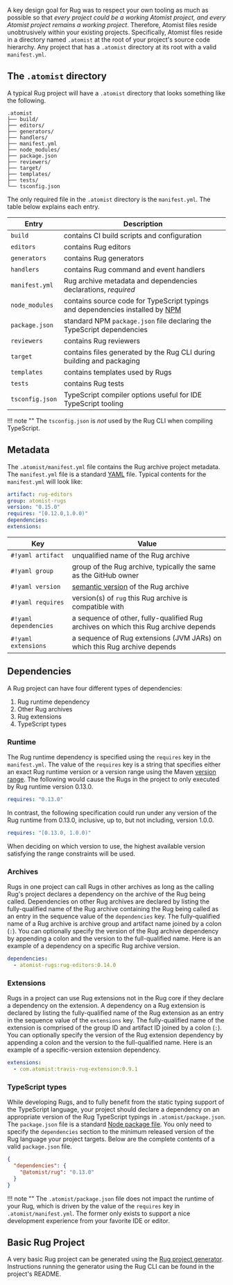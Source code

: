 A key design goal for Rug was to respect your own tooling as much as
possible so that *every project could be a working Atomist project,
and every Atomist project remains a working project*.  Therefore,
Atomist files reside unobtrusively within your existing projects.
Specifically, Atomist files reside in a directory named `.atomist` at
the root of your project's source code hierarchy.  Any project that
has a `.atomist` directory at its root with a valid `manifest.yml`.

## The `.atomist` directory

A typical Rug project will have a `.atomist` directory that looks
something like the following.

```console
.atomist
├── build/
├── editors/
├── generators/
├── handlers/
├── manifest.yml
├── node_modules/
├── package.json
├── reviewers/
├── target/
├── templates/
├── tests/
└── tsconfig.json
```

The only required file in the `.atomist` directory is the
`manifest.yml`.  The table below explains each entry.

Entry | Description
------|------------
`build` | contains CI build scripts and configuration
`editors` | contains Rug editors
`generators` | contains Rug generators
`handlers` | contains Rug command and event handlers
`manifest.yml` | Rug archive metadata and dependencies declarations, *required*
`node_modules` | contains source code for TypeScript typings and dependencies installed by [NPM][npm]
`package.json` | standard NPM `package.json` file declaring the TypeScript dependencies
`reviewers` | contains Rug reviewers
`target` | contains files generated by the Rug CLI during building and packaging
`templates` | contains templates used by Rugs
`tests` | contains Rug tests
`tsconfig.json` | TypeScript compiler options useful for IDE TypeScript tooling

!!! note ""
    The `tsconfig.json` is *not* used by the Rug CLI when compiling TypeScript.

[npm]: https://www.npmjs.com/

## Metadata

The `.atomist/manifest.yml` file contains the Rug archive project
metadata.  The `manifest.yml` file is a standard [YAML][yaml] file.
Typical contents for the `manifest.yml` will look like:

[yaml]: http://yaml.org/

```yaml
artifact: rug-editors
group: atomist-rugs
version: "0.15.0"
requires: "[0.12.0,1.0.0)"
dependencies:
extensions:
```

Key | Value
----|------
`#!yaml artifact` | unqualified name of the Rug archive
`#!yaml group` | group of the Rug archive, typically the same as the GitHub owner
`#!yaml version` | [semantic version][semver] of the Rug archive
`#!yaml requires` | version(s) of `rug` this Rug archive is compatible with
`#!yaml dependencies` | a sequence of other, fully-qualified Rug archives on which this Rug archive depends
`#!yaml extensions` | a sequence of Rug extensions (JVM JARs) on which this Rug archive depends

[semver]: http://semver.org/

## Dependencies

A Rug project can have four different types of dependencies:

1.  Rug runtime dependency
2.  Other Rug archives
3.  Rug extensions
5.  TypeScript types

### Runtime

The Rug runtime dependency is specified using the `requires` key in
the `manifest.yml`.  The value of the `requires` key is a string that
specifies either an exact Rug runtime version or a version range using
the Maven [version range][mvn-ver-range].  The following would cause
the Rugs in the project to only executed by Rug runtime version
0.13.0.

[mvn-ver-range]: https://maven.apache.org/enforcer/enforcer-rules/versionRanges.html (Maven Version Ranges)

```yaml
requires: "0.13.0"
```

In contrast, the following specification could run under any version
of the Rug runtime from 0.13.0, inclusive, up to, but not including,
version 1.0.0.

```yaml
requires: "[0.13.0, 1.0.0)"
```

When deciding on which version to use, the highest available version
satisfying the range constraints will be used.

### Archives

Rugs in one project can call Rugs in other archives as long as the
calling Rug's project declares a dependency on the archive of the Rug
being called.  Dependencies on other Rug archives are declared by
listing the fully-qualified name of the Rug archive containing the Rug
being called as an entry in the sequence value of the `dependencies`
key.  The fully-qualified name of a Rug archive is archive group and
artifact name joined by a colon (`:`).  You can optionally specify the
version of the Rug archive dependency by appending a colon and the
version to the full-qualified name.  Here is an example of a
dependency on a specific Rug archive version.

```yaml
dependencies:
  - atomist-rugs:rug-editors:0.14.0
```

### Extensions

Rugs in a project can use Rug extensions not in the Rug core if they
declare a dependency on the extension.  A dependency on a Rug
extension is declared by listing the fully-qualified name of the Rug
extension as an entry in the sequence value of the `extensions` key.
The fully-qualified name of the extension is comprised of the group ID
and artifact ID joined by a colon (`:`).  You can optionally specify
the version of the Rug extension dependency by appending a colon and
the version to the full-qualified name.  Here is an example of a
specific-version extension dependency.

```yaml
extensions:
  - com.atomist:travis-rug-extension:0.9.1
```

### TypeScript types

While developing Rugs, and to fully benefit from the static typing
support of the TypeScript language, your project should declare a
dependency on an appropriate version of the Rug TypeScript typings in
`.atomist/package.json`.  The `package.json` file is a
standard [Node package file][npmpackage].  You only need to specify
the `dependencies` section to the minimum released version of the Rug
language your project targets.  Below are the complete contents of a
valid `package.json` file.

```json
{
  "dependencies": {
    "@atomist/rug": "0.13.0"
  }
}
```

[npmpackage]: https://docs.npmjs.com/files/package.json

!!! note ""
    The `.atomist/package.json` file does not impact the runtime of
    your Rug, which is driven by the value of the `requires` key in
    `.atomist/manifest.yml`.  The former only exists to support a nice
    development experience from your favorite IDE or editor.

## Basic Rug Project

A very basic Rug project can be generated using
the [Rug project generator][rug-generator].  Instructions running the
generator using the Rug CLI can be found in the project's README.

[rug-generator]: https://github.com/atomist-rugs/rug-editors#newstarterrugproject
